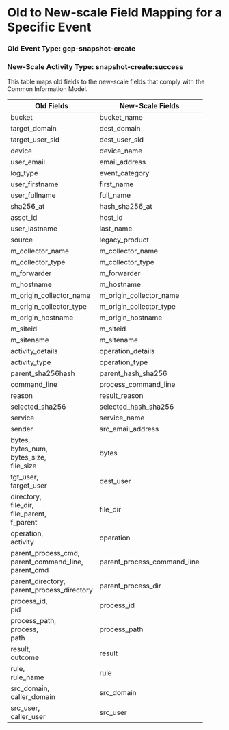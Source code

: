 Old to New-scale Field Mapping for a Specific Event
===================================================

### Old Event Type: gcp-snapshot-create
### New-Scale Activity Type: snapshot-create:success

This table maps old fields to the new-scale fields that comply with the Common Information Model.

| Old Fields                                                | New-Scale Fields            |
| --------------------------------------------------------- | --------------------------- |
| bucket                                                    | bucket_name                 |
| target_domain                                             | dest_domain                 |
| target_user_sid                                           | dest_user_sid               |
| device                                                    | device_name                 |
| user_email                                                | email_address               |
| log_type                                                  | event_category              |
| user_firstname                                            | first_name                  |
| user_fullname                                             | full_name                   |
| sha256_at                                                 | hash_sha256_at              |
| asset_id                                                  | host_id                     |
| user_lastname                                             | last_name                   |
| source                                                    | legacy_product              |
| m_collector_name                                          | m_collector_name            |
| m_collector_type                                          | m_collector_type            |
| m_forwarder                                               | m_forwarder                 |
| m_hostname                                                | m_hostname                  |
| m_origin_collector_name                                   | m_origin_collector_name     |
| m_origin_collector_type                                   | m_origin_collector_type     |
| m_origin_hostname                                         | m_origin_hostname           |
| m_siteid                                                  | m_siteid                    |
| m_sitename                                                | m_sitename                  |
| activity_details                                          | operation_details           |
| activity_type                                             | operation_type              |
| parent_sha256hash                                         | parent_hash_sha256          |
| command_line                                              | process_command_line        |
| reason                                                    | result_reason               |
| selected_sha256                                           | selected_hash_sha256        |
| service                                                   | service_name                |
| sender                                                    | src_email_address           |
| bytes,<br>bytes_num,<br>bytes_size,<br>file_size          | bytes                       |
| tgt_user,<br>target_user                                  | dest_user                   |
| directory,<br>file_dir,<br>file_parent,<br>f_parent       | file_dir                    |
| operation,<br>activity                                    | operation                   |
| parent_process_cmd,<br>parent_command_line,<br>parent_cmd | parent_process_command_line |
| parent_directory,<br>parent_process_directory             | parent_process_dir          |
| process_id,<br>pid                                        | process_id                  |
| process_path,<br>process,<br>path                         | process_path                |
| result,<br>outcome                                        | result                      |
| rule,<br>rule_name                                        | rule                        |
| src_domain,<br>caller_domain                              | src_domain                  |
| src_user,<br>caller_user                                  | src_user                    |